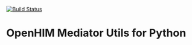 [![Build Status](https://travis-ci.org/de-laz/openhim-mediator-utils-py.svg?branch=development)](https://travis-ci.org/de-laz/openhim-mediator-utils-py)

# OpenHIM Mediator Utils for Python
